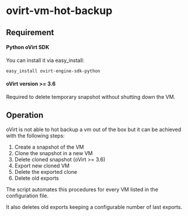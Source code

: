 # ovirt-vm-hot-backup

## Requirement

#### Python oVirt SDK

You can install it via easy_install: 

    easy_install ovirt-engine-sdk-python


#### oVirt version >= 3.6

Required to delete temporary snapshot without shutting down the VM.



## Operation

oVirt is not able to hot backup a vm out of the box but it can be achieved with the following steps:

1. Create a snapshot of the VM
2. Clone the snapshot in a new VM
3. Delete cloned snapshot (oVirt >= 3.6)
4. Export new cloned VM
5. Delete the exported clone
6. Delete old exports

The script automates this procedures for every VM listed in the configuration file.

It also deletes old exports keeping a configurable number of last exports.
